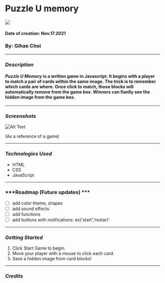 # Puzzle U memory 
<img src= "https://i.imgur.com/NI60vmJ.jpg"/>

#### Date of creation: Nov.17.2021
### By: Gihae Choi

***
### ***Description***
#### **_Puzzle U Memory_** is a written game in Javascript. It begins with a player to match a pair of cards within the same image. The trick is to remember which cards are where. Once click to match, those blocks will automatically remove from the game box. Winners can fianlly see the hidden image from the game box.

***

### ***Screenshots***

![Alt Text](https://ohjoy.blogs.com/.a/6a00d8341c6a0853ef0240a451bae0200c-pi)

(As a reference of a game)

***

### ***Technologies Used***
* HTML
* CSS
* JavaScript

***

### ***Roadmap (Future updates) ***

- [ ] add color theme, shapes
- [ ] add sound effects
- [ ] add functions 
- [ ] add buttons with notifications: ex)'start','restart'

***

### ***Getting Started***

1. Click Start Game to begin.
2. Move your player with a mouse to click each card.
3. Save a hidden image from card blocks!

***

### ***Credits***
